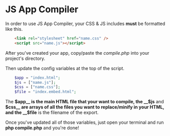 # JS App Compiler

In order to use JS App Compiler, your CSS & JS includes __must__ be formatted like this.

```html
    <link rel="stylesheet" href="name.css" />
    <script src="name.js"></script>
```

After you've created your app, copy/paste the _compile.php_ into your project's directory. 

Then update the config variables at the top of the script. 

```php
    $app = "index.html";
    $js = ["name.js"];
    $css = ["name.css"];
    $file = "index.embed.html";
```

The __$app__ is the main HTML file that your want to compile, the __$js__ and __$css__ are arrays of all the files you want to replace/minify in your HTML, and the __$file__ is the filename of the export.

Once you've updated all of those variables, just open your terminal and run __php compile.php__ and you're done!